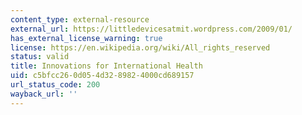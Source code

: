 ```yaml
---
content_type: external-resource
external_url: https://littledevicesatmit.wordpress.com/2009/01/
has_external_license_warning: true
license: https://en.wikipedia.org/wiki/All_rights_reserved
status: valid
title: Innovations for International Health
uid: c5bfcc26-0d05-4d32-8982-4000cd689157
url_status_code: 200
wayback_url: ''
---
```

